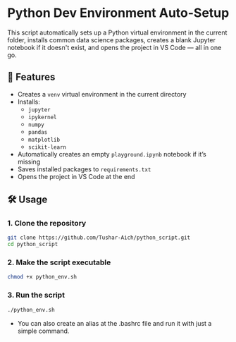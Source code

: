 # Python Dev Environment Auto-Setup

This script automatically sets up a Python virtual environment in the current folder, installs common data science packages, creates a blank Jupyter notebook if it doesn't exist, and opens the project in VS Code — all in one go.

## 🚀 Features
- Creates a `venv` virtual environment in the current directory
- Installs:
  - `jupyter`
  - `ipykernel`
  - `numpy`
  - `pandas`
  - `matplotlib`
  - `scikit-learn`
- Automatically creates an empty `playground.ipynb` notebook if it’s missing
- Saves installed packages to `requirements.txt`
- Opens the project in VS Code at the end

## 🛠 Usage

### 1. Clone the repository
```bash
git clone https://github.com/Tushar-Aich/python_script.git
cd python_script
```
### 2. Make the script executable
```bash
chmod +x python_env.sh
```
### 3. Run the script
```bash
./python_env.sh
```
- You can also create an alias at the .bashrc file and run it with just a simple command.
